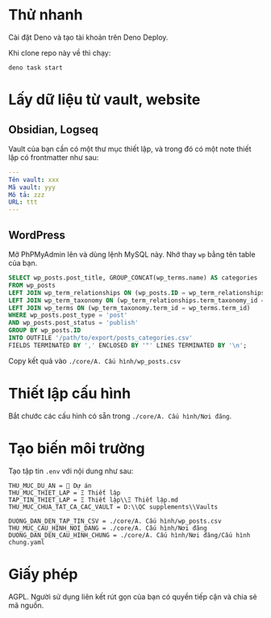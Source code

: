 # Thử nhanh
Cài đặt Deno và tạo tài khoản trên Deno Deploy.

Khi clone repo này về thì chạy:
```
deno task start
```

# Lấy dữ liệu từ vault, website
## Obsidian, Logseq
Vault của bạn cần có một thư mục thiết lập, và trong đó có một note thiết lập có frontmatter như sau:
```yaml
---
Tên vault: xxx
Mã vault: yyy
Mô tả: zzz
URL: ttt
---
```
## WordPress 
Mở PhPMyAdmin lên và dùng lệnh MySQL này. Nhớ thay `wp` bằng tên table của bạn.
```sql
SELECT wp_posts.post_title, GROUP_CONCAT(wp_terms.name) AS categories
FROM wp_posts
LEFT JOIN wp_term_relationships ON (wp_posts.ID = wp_term_relationships.object_id)
LEFT JOIN wp_term_taxonomy ON (wp_term_relationships.term_taxonomy_id = wp_term_taxonomy.term_taxonomy_id)
LEFT JOIN wp_terms ON (wp_term_taxonomy.term_id = wp_terms.term_id)
WHERE wp_posts.post_type = 'post' 
AND wp_posts.post_status = 'publish'
GROUP BY wp_posts.ID
INTO OUTFILE '/path/to/export/posts_categories.csv'
FIELDS TERMINATED BY ',' ENCLOSED BY '"' LINES TERMINATED BY '\n';
```
Copy kết quả vào `./core/A. Cấu hình/wp_posts.csv`
# Thiết lập cấu hình
Bắt chước các cấu hình có sẵn trong `./core/A. Cấu hình/Nơi đăng`.

# Tạo biến môi trường
Tạo tập tin `.env` với nội dung như sau:
```env
THU_MUC_DU_AN = 📐 Dự án
THU_MUC_THIET_LAP = Ξ Thiết lập
TAP_TIN_THIET_LAP = Ξ Thiết lập\\Ξ Thiết lập.md
THU_MUC_CHUA_TAT_CA_CAC_VAULT = D:\\QC supplements\\Vaults

DUONG_DAN_DEN_TAP_TIN_CSV = ./core/A. Cấu hình/wp_posts.csv
THU_MUC_CAU_HINH_NOI_DANG = ./core/A. Cấu hình/Nơi đăng
DUONG_DAN_DEN_CAU_HINH_CHUNG = ./core/A. Cấu hình/Nơi đăng/Cấu hình chung.yaml
```

# Giấy phép
AGPL. Người sử dụng liên kết rút gọn của bạn có quyền tiếp cận và chia sẻ mã nguồn.

